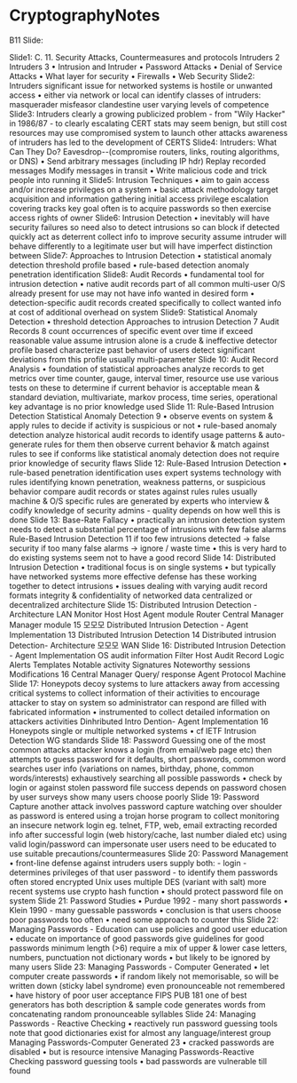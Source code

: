 # CryptographyNotes

B11 Slide:

Slide1: C. 11. Security Attacks, Countermeasures and protocols Intruders 2 Intruders 3 • Intrusion and Intruder • Password Attacks • Denial of Service Attacks • What layer for security • Firewalls • Web Security
Slide2: Intruders significant issue for networked systems is hostile or unwanted access • either via network or local can identify classes of intruders: masquerader misfeasor clandestine user varying levels of competence
Slide3: Intruders clearly a growing publicized problem - from "Wily Hacker" in 1986/87 - to clearly escalating CERT stats may seem benign, but still cost resources may use compromised system to launch other attacks awareness of intruders has led to the development of CERTS
Slide4: Intruders: What Can They Do? Eavesdrop--(compromise routers, links, routing algorithms, or DNS) • Send arbitrary messages (including IP hdr) Replay recorded messages Modify messages in transit • Write malicious code and trick people into running it
Slide5: Intrusion Techniques • aim to gain access and/or increase privileges on a system • basic attack methodology target acquisition and information gathering initial access privilege escalation covering tracks key goal often is to acquire passwords so then exercise access rights of owner
Slide6: Intrusion Detection • inevitably will have security failures so need also to detect intrusions so can block if detected quickly act as deterrent collect info to improve security assume intruder will behave differently to a legitimate user but will have imperfect distinction between
Slide7: Approaches to Intrusion Detection • statistical anomaly detection threshold profile based • rule-based detection anomaly penetration identification
Slide8: Audit Records • fundamental tool for intrusion detection • native audit records part of all common multi-user O/S already present for use may not have info wanted in desired form • detection-specific audit records created specifically to collect wanted info at cost of additional overhead on system
Slide9: Statistical Anomaly Detection • threshold detection Approaches to intrusion Detection 7 Audit Records 8 count occurrences of specific event over time if exceed reasonable value assume intrusion alone is a crude & ineffective detector profile based characterize past behavior of users detect significant deviations from this profile usually multi-parameter
Slide 10: Audit Record Analysis • foundation of statistical approaches analyze records to get metrics over time counter, gauge, interval timer, resource use use various tests on these to determine if current behavior is acceptable mean & standard deviation, multivariate, markov process, time series, operational key advantage is no prior knowledge used
Slide 11: Rule-Based Intrusion Detection Statistical Anomaly Detection 9 • observe events on system & apply rules to decide if activity is suspicious or not • rule-based anomaly detection analyze historical audit records to identify usage patterns & auto-generate rules for them then observe current behavior & match against rules to see if conforms like statistical anomaly detection does not require prior knowledge of security flaws
Slide 12: Rule-Based Intrusion Detection • rule-based penetration identification uses expert systems technology with rules identifying known penetration, weakness patterns, or suspicious behavior compare audit records or states against rules rules usually machine & O/S specific rules are generated by experts who interview & codify knowledge of security admins - quality depends on how well this is done
Slide 13: Base-Rate Fallacy • practically an intrusion detection system needs to detect a substantial percentage of intrusions with few false alarms Rule-Based Intrusion Detection 11 if too few intrusions detected -> false security if too many false alarms -> ignore / waste time • this is very hard to do existing systems seem not to have a good record
Slide 14: Distributed Intrusion Detection • traditional focus is on single systems • but typically have networked systems more effective defense has these working together to detect intrusions • issues dealing with varying audit record formats integrity & confidentiality of networked data centralized or decentralized architecture
Slide 15: Distributed Intrusion Detection - Architecture LAN Monitor Host Host Agent module Router Central Manager Manager module 15 모모모 Distributed Intrusion Detection - Agent Implementation 13 Distributed Intrusion Detection 14 Distributed intrusion Detection- Architecture 모모모 WAN
Slide 16: Distributed Intrusion Detection - Agent Implementation OS audit information Filter Host Audit Record Logic Alerts Templates Notable activity Signatures Noteworthy sessions Modifications 16 Central Manager Query/ response Agent Protocol Machine
Slide 17: Honeypots decoy systems to lure attackers away from accessing critical systems to collect information of their activities to encourage attacker to stay on system so administrator can respond are filled with fabricated information • instrumented to collect detailed information on attackers activities Dinhributed Intro Dention- Agent Implementation 16 Honeypots single or multiple networked systems • cf IETF Intrusion Detection WG standards
Slide 18: Password Guessing one of the most common attacks attacker knows a login (from email/web page etc) then attempts to guess password for it defaults, short passwords, common word searches user info (variations on names, birthday, phone, common words/interests) exhaustively searching all possible passwords • check by login or against stolen password file success depends on password chosen by user surveys show many users choose poorly
Slide 19: Password Capture another attack involves password capture watching over shoulder as password is entered using a trojan horse program to collect monitoring an insecure network login eg. telnet, FTP, web, email extracting recorded info after successful login (web history/cache, last number dialed etc) using valid login/password can impersonate user users need to be educated to use suitable precautions/countermeasures
Slide 20: Password Management • front-line defense against intruders users supply both: - login - determines privileges of that user password - to identify them passwords often stored encrypted Unix uses multiple DES (variant with salt) more recent systems use crypto hash function • should protect password file on system
Slide 21: Password Studies • Purdue 1992 - many short passwords • Klein 1990 - many guessable passwords • conclusion is that users choose poor passwords too often • need some approach to counter this
Slide 22: Managing Passwords - Education can use policies and good user education • educate on importance of good passwords give guidelines for good passwords minimum length (>6) require a mix of upper & lower case letters, numbers, punctuation not dictionary words • but likely to be ignored by many users
Slide 23: Managing Passwords - Computer Generated • let computer create passwords • if random likely not memorisable, so will be written down (sticky label syndrome) even pronounceable not remembered • have history of poor user acceptance FIPS PUB 181 one of best generators has both description & sample code generates words from concatenating random pronounceable syllables
Slide 24: Managing Passwords - Reactive Checking • reactively run password guessing tools note that good dictionaries exist for almost any language/interest group Managing Passwords-Computer Generated 23 • cracked passwords are disabled • but is resource intensive Managing Passwords-Reactive Checking password guessing tools • bad passwords are vulnerable till found
